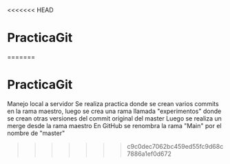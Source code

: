 <<<<<<< HEAD
# PracticaGit
=======
# PracticaGit
Manejo local a servidor
Se realiza practica donde se crean varios commits en la rama maestro, luego se crea una rama llamada "experimentos" donde se crean otras versiones del commit original del master
Luego se realiza un merge desde la rama maestro
En GitHub se renombra la rama "Main" por el nombre de "master"
>>>>>>> c9c0dec7062bc459ed55fc9d68c7886a1ef0d672
